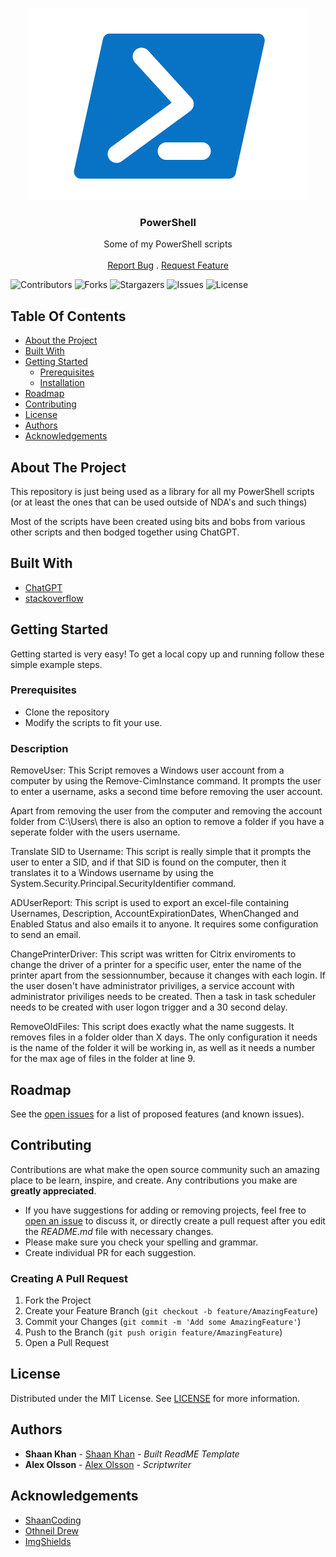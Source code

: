 <br/>
<p align="center">
  <a href="https://github.com/aleexolsson/PowerShell">
    <img src="images/powershell.png" alt="Logo">
  </a>

  <h3 align="center">PowerShell</h3>

  <p align="center">
    Some of my PowerShell scripts
    <br/>
    <br/>
    <a href="https://github.com/aleexolsson/PowerShell/issues">Report Bug</a>
    .
    <a href="https://github.com/aleexolsson/PowerShell/issues">Request Feature</a>
  </p>
</p>

![Contributors](https://img.shields.io/github/contributors/aleexolsson/PowerShell?color=dark-green) ![Forks](https://img.shields.io/github/forks/aleexolsson/PowerShell?style=social) ![Stargazers](https://img.shields.io/github/stars/aleexolsson/PowerShell?style=social) ![Issues](https://img.shields.io/github/issues/aleexolsson/PowerShell) ![License](https://img.shields.io/github/license/aleexolsson/PowerShell) 

## Table Of Contents

* [About the Project](#about-the-project)
* [Built With](#built-with)
* [Getting Started](#getting-started)
  * [Prerequisites](#prerequisites)
  * [Installation](#installation)
* [Roadmap](#roadmap)
* [Contributing](#contributing)
* [License](#license)
* [Authors](#authors)
* [Acknowledgements](#acknowledgements)

## About The Project

This repository is just being used as a library for all my PowerShell scripts (or at least the ones that can be used outside of NDA's and such things)

Most of the scripts have been created using bits and bobs from various other scripts and then bodged together using ChatGPT.

## Built With



* [ChatGPT](https://chatgpt.com)
* [stackoverflow](https://stackoverflow.com)

## Getting Started

Getting started is very easy!
To get a local copy up and running follow these simple example steps.

### Prerequisites

* Clone the repository
* Modify the scripts to fit your use.

### Description

RemoveUser:
This Script removes a Windows user account from a computer by using the Remove-CimInstance command. It prompts the user to enter a username, asks a second time before removing the user account.

Apart from removing the user from the computer and removing the account folder from C:\Users\ there is also an option to remove a folder if you have a seperate folder with the users username.

Translate SID to Username:
This script is really simple that it prompts the user to enter a SID, and if that SID is found on the computer, then it translates it to a Windows username by using the System.Security.Principal.SecurityIdentifier command.

ADUserReport:
This script is used to export an excel-file containing Usernames, Description, AccountExpirationDates, WhenChanged and Enabled Status and also emails it to anyone. It requires some configuration to send an email.

ChangePrinterDriver:
This script was written for Citrix enviroments to change the driver of a printer for a specific user, enter the name of the printer apart from the sessionnumber, because it changes with each login. If the user dosen't have administrator priviliges, a service account with administrator priviliges needs to be created. Then a task in task scheduler needs to be created with user logon trigger and a 30 second delay.

RemoveOldFiles:
This script does exactly what the name suggests. It removes files in a folder older than X days. The only configuration it needs is the name of the folder it will be working in, as well as it needs a number for the max age of files in the folder at line 9.

## Roadmap

See the [open issues](https://github.com/aleexolsson/PowerShell/issues) for a list of proposed features (and known issues).

## Contributing

Contributions are what make the open source community such an amazing place to be learn, inspire, and create. Any contributions you make are **greatly appreciated**.
* If you have suggestions for adding or removing projects, feel free to [open an issue](https://github.com/aleexolsson/PowerShell/issues/new) to discuss it, or directly create a pull request after you edit the *README.md* file with necessary changes.
* Please make sure you check your spelling and grammar.
* Create individual PR for each suggestion.

### Creating A Pull Request

1. Fork the Project
2. Create your Feature Branch (`git checkout -b feature/AmazingFeature`)
3. Commit your Changes (`git commit -m 'Add some AmazingFeature'`)
4. Push to the Branch (`git push origin feature/AmazingFeature`)
5. Open a Pull Request

## License

Distributed under the MIT License. See [LICENSE](https://github.com/aleexolsson/PowerShell/blob/main/LICENSE.md) for more information.

## Authors

* **Shaan Khan** - [Shaan Khan](https://github.com/ShaanCoding/) - *Built ReadME Template*
* **Alex Olsson** - [Alex Olsson](https://github.com/aleexolsson/) - *Scriptwriter*

## Acknowledgements

* [ShaanCoding](https://github.com/ShaanCoding/)
* [Othneil Drew](https://github.com/othneildrew/Best-README-Template)
* [ImgShields](https://shields.io/)
